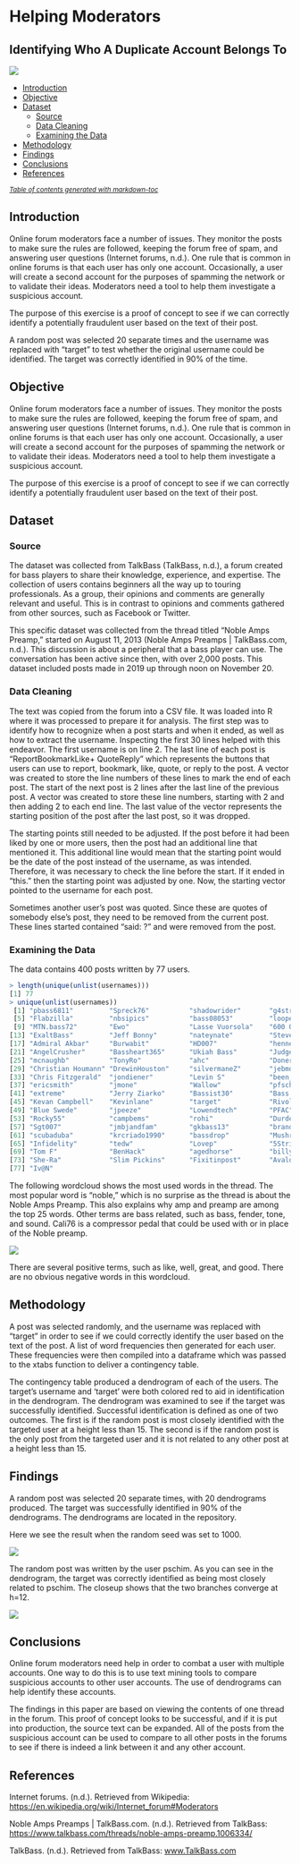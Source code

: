 # Helping Moderators
## Identifying Who A Duplicate Account Belongs To

![](/images/closeup.png)

  * [Introduction](#introduction)
  * [Objective](#objective)
  * [Dataset](#dataset)
    + [Source](#source)
    + [Data Cleaning](#data-cleaning)
    + [Examining the Data](#examining-the-data)
  * [Methodology](#methodology)
  * [Findings](#findings)
  * [Conclusions](#conclusions)
  * [References](#references)

<small><i><a href='http://ecotrust-canada.github.io/markdown-toc/'>Table of contents generated with markdown-toc</a></i></small>


## Introduction

Online forum moderators face a number of issues. They monitor the posts to make sure the rules are followed, keeping the forum free of spam, and answering user questions (Internet forums, n.d.). One rule that is common in online forums is that each user has only one account. Occasionally, a user will create a second account for the purposes of spamming the network or to validate their ideas. Moderators need a tool to help them investigate a suspicious account.

The purpose of this exercise is a proof of concept to see if we can correctly identify a potentially fraudulent user based on the text of their post.

A random post was selected 20 separate times and the username was replaced with “target” to test whether the original username could be identified. The target was correctly identified in 90% of the time.

## Objective

Online forum moderators face a number of issues. They monitor the posts to make sure the rules are followed, keeping the forum free of spam, and answering user questions (Internet forums, n.d.). One rule that is common in online forums is that each user has only one account. Occasionally, a user will create a second account for the purposes of spamming the network or to validate their ideas. Moderators need a tool to help them investigate a suspicious account.

The purpose of this exercise is a proof of concept to see if we can correctly identify a potentially fraudulent user based on the text of their post.

## Dataset
### Source

The dataset was collected from TalkBass (TalkBass, n.d.), a forum created for bass players to share their knowledge, experience, and expertise. The collection of users contains beginners all the way up to touring professionals. As a group, their opinions and comments are generally relevant and useful. This is in contrast to opinions and comments gathered from other sources, such as Facebook or Twitter. 

This specific dataset was collected from the thread titled “Noble Amps Preamp,” started on August 11, 2013 (Noble Amps Preamps | TalkBass.com, n.d.). This discussion is about a peripheral that a bass player can use. The conversation has been active since then, with over 2,000 posts. This dataset included posts made in 2019 up through noon on November 20. 

### Data Cleaning

The text was copied from the forum into a CSV file. It was loaded into R where it was processed to prepare it for analysis. 
The first step was to identify how to recognize when a post starts and when it ended, as well as how to extract the username. Inspecting the first 30 lines helped with this endeavor. The first username is on line 2. The last line of each post is “ReportBookmarkLike+ QuoteReply” which represents the buttons that users can use to report, bookmark, like, quote, or reply to the post. A vector was created to store the line numbers of these lines to mark the end of each post. The start of the next post is 2 lines after the last line of the previous post. A vector was created to store these line numbers, starting with 2 and then adding 2 to each end line. The last value of the vector represents the starting position of the post after the last post, so it was dropped.

The starting points still needed to be adjusted. If the post before it had been liked by one or more users, then the post had an additional line that mentioned it. This additional line would mean that the starting point would be the date of the post instead of the username, as was intended. Therefore, it was necessary to check the line before the start. If it ended in “this.”  then the starting point was adjusted by one. Now, the starting vector pointed to the username for each post.

Sometimes another user’s post was quoted. Since these are quotes of somebody else’s post, they need to be removed from the current post. These lines started contained “said: ?” and were removed from the post.

### Examining the Data

The data contains 400 posts written by 77 users.

```r
> length(unique(unlist(usernames)))
[1] 77
> unique(unlist(usernames))
 [1] "pbass6811"         "Spreck76"          "shadowrider"       "g4string"         
 [5] "Flabzilla"         "nbsipics"          "bass08053"         "loopee"           
 [9] "MTN.bass72"        "Ewo"               "Lasse Vuorsola"    "600 Ohms"         
[13] "ExaltBass"         "Jeff Bonny"        "nateynate"         "SteveC"           
[17] "Admiral Akbar"     "Burwabit"          "HD007"             "hennessybass"     
[21] "AngelCrusher"      "Bassheart365"      "Ukiah Bass"        "Judge Nickels"    
[25] "mcnaughb"          "TonyRo"            "ahc"               "Doner Designs"    
[29] "Christian Houmann" "DrewinHouston"     "silvermaneZ"       "jebmd"            
[33] "Chris Fitzgerald"  "jondiener"         "Levin S"           "been_effected"    
[37] "ericsmith"         "jmone"             "Wallow"            "pfschim"          
[41] "extreme"           "Jerry Ziarko"      "Bassist30"         "Bass Boy"         
[45] "Kevan Campbell"    "Kevinlane"         "target"            "Rivoli"           
[49] "Blue Swede"        "jpeeze"            "Lowendtech"        "PFAC"             
[53] "Rocky55"           "campbems"          "rohi"              "Durden26"         
[57] "Sgt007"            "jmbjandfam"        "gkbass13"          "brandinstroy"     
[61] "scubaduba"         "krcriado1990"      "bassdrop"          "Mushroo"          
[65] "Infidelity"        "tedw"              "Lovep"             "5StringPocket"    
[69] "Tom F"             "BenHack"           "agedhorse"         "billyofcourse"    
[73] "She-Ra"            "Slim Pickins"      "Fixitinpost"       "Avalon5"          
[77] "Iv@N"     

```
The following wordcloud shows the most used words in the thread. The most popular word is “noble,” which is no surprise as the thread is about the Noble Amps Preamp. This also explains why amp and preamp are among the top 25 words. Other terms are bass related, such as bass, fender, tone, and sound. Cali76 is a compressor pedal that could be used with or in place of the Noble preamp. 

![](/images/wordcloud.png)

There are several positive terms, such as like, well, great, and good. There are no obvious negative words in this wordcloud.

## Methodology

A post was selected randomly, and the username was replaced with “target” in order to see if we could correctly identify the user based on the text of the post. A list of word frequencies then generated for each user. These frequencies were then compiled into a dataframe which was passed to the xtabs function to deliver a contingency table. 

The contingency table produced a dendrogram of each of the users. The target’s username and ‘target’ were both colored red to aid in identification in the dendrogram. The dendrogram was examined to see if the target was successfully identified. Successful identification is defined as one of two outcomes. The first is if the random post is most closely identified with the targeted user at a height less than 15. The second is if the random post is the only post from the targeted user and it is not related to any other post at a height less than 15. 

## Findings

A random post was selected 20 separate times, with 20 dendrograms produced. The target was successfully identified in 90% of the dendrograms. The dendrograms are located in the repository.

Here we see the result when the random seed was set to 1000.

![](/images/dendat1000.png)

The random post was written by the user pschim. As you can see in the dendrogram, the target was correctly identified as being most closely related to pschim. The closeup shows that the two branches converge at h=12. 

![](/images/closeup.png)

## Conclusions

Online forum moderators need help in order to combat a user with multiple accounts. One way to do this is to use text mining tools to compare suspicious accounts to other user accounts. The use of dendrograms can help identify these accounts.

The findings in this paper are based on viewing the contents of one thread in the forum. This proof of concept looks to be successful, and if it is put into production, the source text can be expanded. All of the posts from the suspicious account can be used to compare to all other posts in the forums to see if there is indeed a link between it and any other account.

## References

Internet forums. (n.d.). Retrieved from Wikipedia: https://en.wikipedia.org/wiki/Internet_forum#Moderators

Noble Amps Preamps | TalkBass.com. (n.d.). Retrieved from TalkBass: https://www.talkbass.com/threads/noble-amps-preamp.1006334/

TalkBass. (n.d.). Retrieved from TalkBass: www.TalkBass.com
